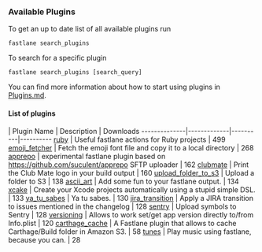 ### Available Plugins

To get an up to date list of all available plugins run

```
fastlane search_plugins
```

To search for a specific plugin

```
fastlane search_plugins [search_query]
```

You can find more information about how to start using plugins in [Plugins.md](https://github.com/fastlane/fastlane/blob/master/fastlane/docs/Plugins.md).

#### List of plugins

| Plugin Name | Description | Downloads
--------------|-------------|----------|----------
[ruby](https://github.com/KrauseFx/fastlane-plugin-ruby) | Useful fastlane actions for Ruby projects | 499
[emoji_fetcher](https://github.com/Themoji/ios/tree/master/fastlane-plugin-emoji_fetcher) | Fetch the emoji font file and copy it to a local directory | 268
[apprepo](https://github.com/suculent/fastlane-plugin-apprepo) | experimental fastlane plugin based on https://github.com/suculent/apprepo SFTP uploader | 162
[clubmate](https://github.com/KrauseFx/fastlane-plugin-clubmate) | Print the Club Mate logo in your build output | 160
[upload_folder_to_s3](https://github.com/teriiehina/fastlane-plugin-upload_folder_to_s3) | Upload a folder to S3 | 138
[ascii_art](https://github.com/neonichu/fastlane-ascii-art) | Add some fun to your fastlane output. | 134
[xcake](https://github.com/jcampbell05/xcake/) | Create your Xcode projects automatically using a stupid simple DSL. | 133
[ya_tu_sabes](https://github.com/neonichu/fastlane-plugin-ya_tu_sabes) | Ya tu sabes. | 130
[jira_transition](https://github.com/valeriomazzeo/fastlane-plugin-jira_transition) | Apply a JIRA transition to issues mentioned in the changelog | 128
[sentry](https://github.com/getsentry/sentry-fastlane) | Upload symbols to Sentry | 128
[versioning](https://github.com/SiarheiFedartsou/fastlane-plugin-versioning) | Allows to work set/get app version directly to/from Info.plist | 120
[carthage_cache](https://github.com/thii/fastlane-plugin-carthage_cache) | A Fastlane plugin that allows to cache Carthage/Build folder in Amazon S3. | 58
[tunes](https://github.com/neonichu/fastlane-tunes) | Play music using fastlane, because you can. | 28
